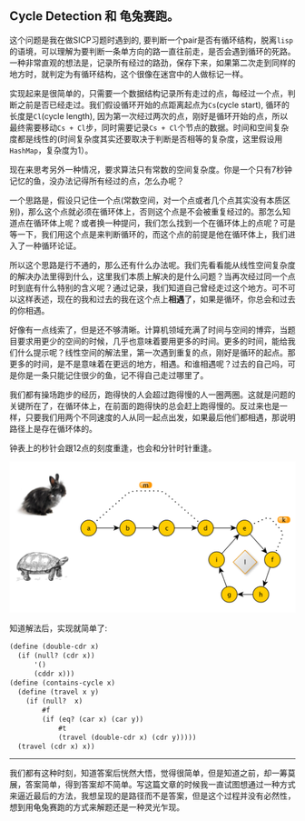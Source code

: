 ## Cycle Detection 和 龟兔赛跑。

这个问题是我在做SICP习题时遇到的, 要判断一个pair是否有循环结构，脱离`lisp`的语境，可以理解为要判断一条单方向的路一直往前走，是否会遇到循环的死路。一种非常直观的想法是，记录所有经过的路劲，保存下来，如果第二次走到同样的地方时，就判定为有循环结构，这个很像在迷宫中的人做标记一样。

实现起来是很简单的，只需要一个数据结构记录所有走过的点，每经过一个点，判断之前是否已经走过。我们假设循环开始的点距离起点为`Cs`(cycle start), 循环的长度是`Cl`(cycle length), 因为第一次经过两次的点，刚好是循环开始的点，所以最终需要移动`Cs + Cl`步，同时需要记录`Cs + Cl`个节点的数据。时间和空间复杂度都是线性的(时间复杂度其实还要取决于判断是否相等的复杂度，这里假设用`HashMap`，复杂度为1）。

现在来思考另外一种情况，要求算法只有常数的空间复杂度。你是一个只有7秒钟记忆的鱼，没办法记得所有经过的点，怎么办呢？

一个思路是，假设只记住一个点(常数空间，对一个点或者几个点其实没有本质区别)，那么这个点就必须在循环体上，否则这个点是不会被重复经过的。那怎么知道点在循环体上呢？或者换一种提问，我们怎么找到一个在循环体上的点呢？可是等一下，我们用这个点是来判断循环的，而这个点的前提是他在循环体上，我们进入了一种循环论证。

所以这个思路是行不通的，那么还有什么办法呢。我们先看看能从线性空间复杂度的解决办法里得到什么，这里我们本质上解决的是什么问题？当再次经过同一个点时到底有什么特别的含义呢？通过记录，我们知道自己曾经走过这个地方。可不可以这样表述，现在的我和过去的我在这个点上**相遇**了，如果是循环，你总会和过去的你相遇。

好像有一点线索了，但是还不够清晰。计算机领域充满了时间与空间的博弈，当题目要求用更少的空间的时候，几乎也意味着要用更多的时间。更多的时间，能给我们什么提示呢？线性空间的解法里，第一次遇到重复的点，刚好是循环的起点。那更多的时间，是不是意味着在更远的地方，相遇。和谁相遇呢？过去的自己吗，可是你是一条只能记住很少的鱼，记不得自己走过哪里了。

我们都有操场跑步的经历，跑得快的人会超过跑得慢的人一圈两圈。这就是问题的关键所在了，在循环体上，在前面的跑得快的总会赶上跑得慢的。反过来也是一样，只要我们用两个不同速度的人从同一起点出发，如果最后他们都相遇，那说明路径上是存在循环体的。

钟表上的秒针会跟12点的刻度重逢，也会和分针时针重逢。

![](algorithm.png)

知道解法后，实现就简单了:  

``` Schema
(define (double-cdr x)
  (if (null? (cdr x))
      '()
      (cddr x)))
(define (contains-cycle x)
  (define (travel x y)
    (if (null?  x)
        #f
        (if (eq? (car x) (car y))
            #t
            (travel (double-cdr x) (cdr y)))))
  (travel (cdr x) x))  
```
---
我们都有这种时刻，知道答案后恍然大悟，觉得很简单，但是知道之前，却一筹莫展，答案简单，得到答案却不简单。写这篇文章的时候我一直试图想通过一种方式来逼近最后的方法，我想呈现的是路径而不是答案，但是这个过程并没有必然性，想到用龟兔赛跑的方式来解题还是一种灵光乍现。



